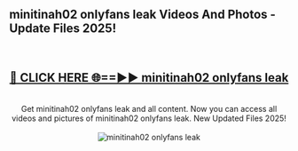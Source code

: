 <h2>minitinah02 onlyfans leak Videos And Photos - Update Files 2025!</h2>
<br>
<div align="center">
<h2><a href="https://linkcuts.com/hfmhzwbr" rel="nofollow">🔴 CLICK HERE 🌐==►► minitinah02 onlyfans leak</a></h2>
<br>
Get minitinah02 onlyfans leak and all content. Now you can access all videos and pictures of minitinah02 onlyfans leak. New Updated Files 2025!
<br>
<br>
<a href="https://linkcuts.com/hfmhzwbr" rel="nofollow" data-target="animated-image.originalLink"><img src="https://i.ibb.co.com/WyWwxjT/player-gif2.gif" alt="minitinah02 onlyfans leak" style="max-width: 100%; display: inline-block;" data-target="animated-image.originalImage"></a>
</div>
<br>
